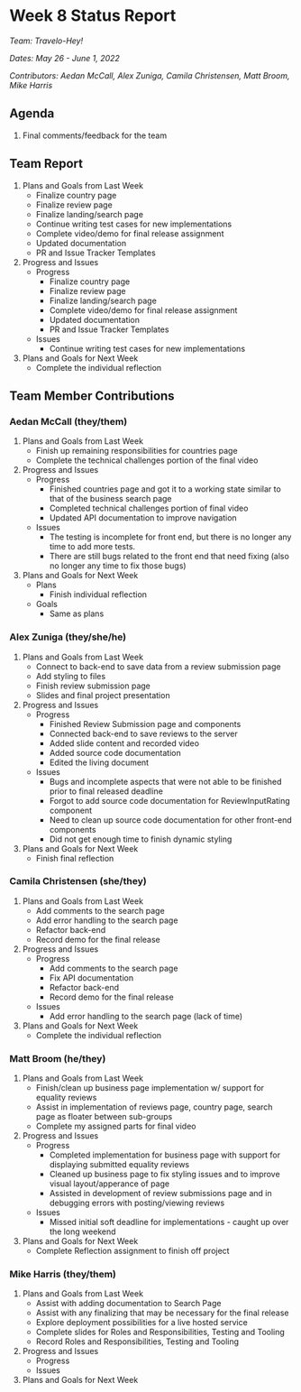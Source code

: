 # Week 8 Status Report
*Team: Travelo-Hey!*

*Dates: May 26 - June 1, 2022*

*Contributors: Aedan McCall, Alex Zuniga, Camila Christensen, Matt Broom, Mike Harris*


## Agenda
1. Final comments/feedback for the team

## Team Report
1. Plans and Goals from Last Week
    - Finalize country page
    - Finalize review page
    - Finalize landing/search page
    - Continue writing test cases for new implementations
    - Complete video/demo for final release assignment
    - Updated documentation
    - PR and Issue Tracker Templates
2. Progress and Issues
    - Progress
       - Finalize country page
       - Finalize review page
       - Finalize landing/search page
       - Complete video/demo for final release assignment
       - Updated documentation
       - PR and Issue Tracker Templates
    - Issues
       - Continue writing test cases for new implementations
3. Plans and Goals for Next Week
    - Complete the individual reflection
    


## Team Member Contributions
### Aedan McCall (they/them)
1. Plans and Goals from Last Week
   - Finish up remaining responsibilities for countries page
   - Complete the technical challenges portion of the final video
2. Progress and Issues
    - Progress
        - Finished countries page and got it to a working state similar
        to that of the business search page
        - Completed technical challenges portion of final video
        - Updated API documentation to improve navigation
    - Issues
        - The testing is incomplete for front end, but there is no longer
        any time to add more tests.
        - There are still bugs related to the front end that need fixing 
        (also no longer any time to fix those bugs)
3. Plans and Goals for Next Week
    - Plans
        - Finish individual reflection
    - Goals
        - Same as plans


### Alex Zuniga (they/she/he)
1. Plans and Goals from Last Week
    - Connect to back-end to save data from a review submission page
    - Add styling to files
    - Finish review submission page
    - Slides and final project presentation
2. Progress and Issues
    - Progress
        - Finished Review Submission page and components
        - Connected back-end to save reviews to the server
        - Added slide content and recorded video
        - Added source code documentation
        - Edited the living document
    - Issues
        - Bugs and incomplete aspects that were not able to be finished prior to final released deadline
        - Forgot to add source code documentation for ReviewInputRating component
        - Need to clean up source code documentation for other front-end components
        - Did not get enough time to finish dynamic styling
3. Plans and Goals for Next Week
    - Finish final reflection


### Camila Christensen (she/they)
1. Plans and Goals from Last Week
    - Add comments to the search page
    - Add error handling to the search page
    - Refactor back-end
    - Record demo for the final release
2. Progress and Issues
    - Progress
       - Add comments to the search page
       - Fix API documentation
       - Refactor back-end
       - Record demo for the final release
    - Issues
       - Add error handling to the search page (lack of time)
3. Plans and Goals for Next Week
    - Complete the individual reflection

### Matt Broom (he/they)
1. Plans and Goals from Last Week
    - Finish/clean up business page implementation w/ support for equality reviews
    - Assist in implementation of reviews page, country page, search page as floater between sub-groups
    - Complete my assigned parts for final video
2. Progress and Issues
    - Progress
        - Completed implementation for business page with support for displaying submitted equality reviews
        - Cleaned up business page to fix styling issues and to improve visual layout/apperance of page
        - Assisted in development of review submissions page and in debugging errors with posting/viewing reviews
    - Issues
        - Missed initial soft deadline for implementations - caught up over the long weekend
3. Plans and Goals for Next Week
    - Complete Reflection assignment to finish off project
    


### Mike Harris (they/them)
1. Plans and Goals from Last Week
   - Assist with adding documentation to Search Page
   - Assist with any finalizing that may be necessary for the final release
   - Explore deployment possibilities for a live hosted service
   - Complete slides for Roles and Responsibilities, Testing and Tooling
   - Record Roles and Responsibilities, Testing and Tooling
2. Progress and Issues
    - Progress
    - Issues
3. Plans and Goals for Next Week
